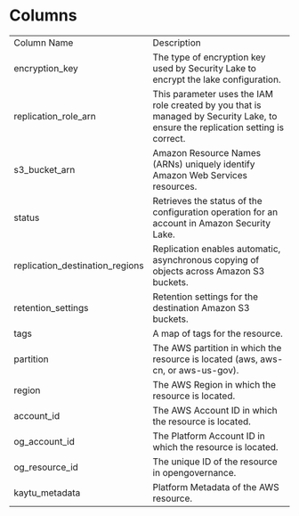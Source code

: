 # Columns  

<table>
	<tr><td>Column Name</td><td>Description</td></tr>
	<tr><td>encryption_key</td><td>The type of encryption key used by Security Lake to encrypt the lake configuration.</td></tr>
	<tr><td>replication_role_arn</td><td>This parameter uses the IAM role created by you that is managed by Security Lake, to ensure the replication setting is correct.</td></tr>
	<tr><td>s3_bucket_arn</td><td>Amazon Resource Names (ARNs) uniquely identify Amazon Web Services resources.</td></tr>
	<tr><td>status</td><td>Retrieves the status of the configuration operation for an account in Amazon Security Lake.</td></tr>
	<tr><td>replication_destination_regions</td><td>Replication enables automatic, asynchronous copying of objects across Amazon S3 buckets.</td></tr>
	<tr><td>retention_settings</td><td>Retention settings for the destination Amazon S3 buckets.</td></tr>
	<tr><td>tags</td><td>A map of tags for the resource.</td></tr>
	<tr><td>partition</td><td>The AWS partition in which the resource is located (aws, aws-cn, or aws-us-gov).</td></tr>
	<tr><td>region</td><td>The AWS Region in which the resource is located.</td></tr>
	<tr><td>account_id</td><td>The AWS Account ID in which the resource is located.</td></tr>
	<tr><td>og_account_id</td><td>The Platform Account ID in which the resource is located.</td></tr>
	<tr><td>og_resource_id</td><td>The unique ID of the resource in opengovernance.</td></tr>
	<tr><td>kaytu_metadata</td><td>Platform Metadata of the AWS resource.</td></tr>
</table>
